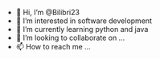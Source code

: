 - 👋 Hi, I’m @Bilibri23
- 👀 I’m interested in software development 
- 🌱 I’m currently learning python and java
- 💞️ I’m looking to collaborate on ...
- 📫 How to reach me ...

<!---
Bilibri23/Bilibri23 is a ✨ special ✨ repository because its `README.md` (this file) appears on your GitHub profile.
You can click the Preview link to take a look at your changes.
--->
